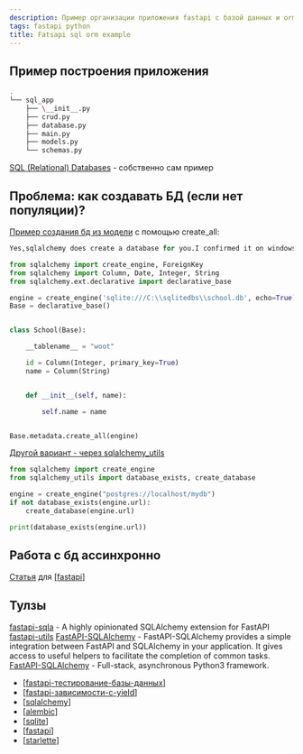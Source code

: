 ```yaml
---
description: Пример организации приложения fastapi с базой данных и orm
tags: fastapi python
title: Fatsapi sql orm example
---
```

## Пример построения приложения

```bash
.
└── sql_app
    ├── \__init__.py
    ├── crud.py
    ├── database.py
    ├── main.py
    ├── models.py
    └── schemas.py
```

[SQL (Relational) Databases](https://fastapi.tiangolo.com/tutorial/sql-databases/) - собственно сам пример

## Проблема: как создавать БД (если нет популяции)?

[Пример создания бд из модели](https://stackoverflow.com/a/16285333) c помощью create_all:

```python
Yes,sqlalchemy does create a database for you.I confirmed it on windows using this code

from sqlalchemy import create_engine, ForeignKey
from sqlalchemy import Column, Date, Integer, String
from sqlalchemy.ext.declarative import declarative_base

engine = create_engine('sqlite:///C:\\sqlitedbs\\school.db', echo=True)
Base = declarative_base()


class School(Base):

    __tablename__ = "woot"

    id = Column(Integer, primary_key=True)
    name = Column(String)


    def __init__(self, name):

        self.name = name


Base.metadata.create_all(engine)
```

[Другой вариант - через sqlalchemy_utils](https://stackoverflow.com/a/30971098)

```python
from sqlalchemy import create_engine
from sqlalchemy_utils import database_exists, create_database

engine = create_engine("postgres://localhost/mydb")
if not database_exists(engine.url):
    create_database(engine.url)

print(database_exists(engine.url))
```

## Работа с бд ассинхронно

[Статья](https://fastapi.tiangolo.com/advanced/async-sql-databases/) для [[fastapi]]

## Тулзы

[fastapi-sqla](https://pypi.org/project/fastapi-sqla/) - A highly opinionated SQLAlchemy extension for FastAPI
[fastapi-utils](https://github.com/dmontagu/fastapi-utils/)
[FastAPI-SQLAlchemy](https://github.com/mfreeborn/fastapi-sqlalchemy) - FastAPI-SQLAlchemy provides a simple integration between FastAPI and SQLAlchemy in your application. It gives access to useful helpers to facilitate the completion of common tasks.
[FastAPI-SQLAlchemy](https://github.com/zuarbase/fastapi-sqlalchemy) - Full-stack, asynchronous Python3 framework.

- [[fastapi-тестирование-базы-данных]]
- [[fastapi-зависимости-с-yield]]
- [[sqlalchemy]]
- [[alembic]]
- [[sqlite]]
- [[fastapi]]
- [[starlette]]

[//begin]: # "Autogenerated link references for markdown compatibility"
[fastapi]: fastapi "Fastapi"
[fastapi-тестирование-базы-данных]: fastapi-%D1%82%D0%B5%D1%81%D1%82%D0%B8%D1%80%D0%BE%D0%B2%D0%B0%D0%BD%D0%B8%D0%B5-%D0%B1%D0%B0%D0%B7%D1%8B-%D0%B4%D0%B0%D0%BD%D0%BD%D1%8B%D1%85 "Fastapi тестирование базы данных"
[fastapi-зависимости-с-yield]: fastapi-%D0%B7%D0%B0%D0%B2%D0%B8%D1%81%D0%B8%D0%BC%D0%BE%D1%81%D1%82%D0%B8-%D1%81-yield "Fastapi зависимости с yield"
[sqlalchemy]: ..%2Flists%2Fsqlalchemy "Sqlalchemy"
[alembic]: alembic "Alembic"
[sqlite]: sqlite "Sqlite bd"
[starlette]: starlette "Starlette"
[//end]: # "Autogenerated link references"